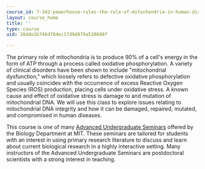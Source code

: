 ```yaml
---
course_id: 7-342-powerhouse-rules-the-role-of-mitochondria-in-human-diseases-spring-2011
layout: course_home
title: ''
type: course
uid: 20dde1b746d784ec17d9d879a528698f

---
```

The primary role of mitochondria is to produce 90% of a cell's energy in the form of ATP through a process called oxidative phosphorylation. A variety of clinical disorders have been shown to include "mitochondrial dysfunction," which loosely refers to defective oxidative phosphorylation and usually coincides with the occurrence of excess Reactive Oxygen Species (ROS) production, placing cells under oxidative stress. A known cause and effect of oxidative stress is damage to and mutation of mitochondrial DNA. We will use this class to explore issues relating to mitochondrial DNA integrity and how it can be damaged, repaired, mutated, and compromised in human diseases.

This course is one of many [Advanced Undergraduate Seminars](https://biology.mit.edu/undergraduate/course_listings/advanced_undergraduate_seminars) offered by the Biology Department at MIT. These seminars are tailored for students with an interest in using primary research literature to discuss and learn about current biological research in a highly interactive setting. Many instructors of the Advanced Undergraduate Seminars are postdoctoral scientists with a strong interest in teaching.
